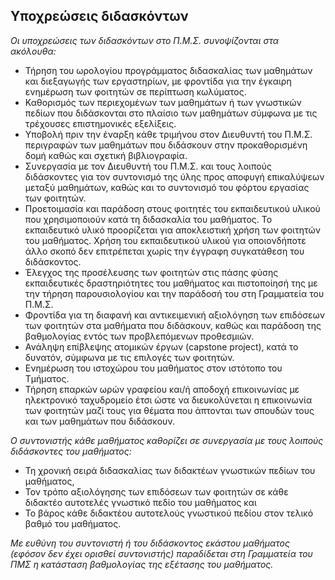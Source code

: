 ## **Υποχρεώσεις διδασκόντων**

*Οι υποχρεώσεις των διδασκόντων στο Π.Μ.Σ. συνοψίζονται στα ακόλουθα:*

-    Τήρηση του ωρολογίου προγράμματος διδασκαλίας των μαθημάτων και διεξαγωγής των εργαστηρίων, με φροντίδα για την έγκαιρη ενημέρωση των φοιτητών σε περίπτωση κωλύματος.
-    Καθορισμός των περιεχομένων των μαθημάτων ή των γνωστικών πεδίων που διδάσκονται στο πλαίσιο των μαθημάτων σύμφωνα με τις τρέχουσες επιστημονικές εξελίξεις.
-    Υποβολή πριν την έναρξη κάθε τριμήνου στον Διευθυντή του Π.Μ.Σ. περιγραφών των μαθημάτων που διδάσκουν στην προκαθορισμένη δομή καθώς και σχετική βιβλιογραφία.
-    Συνεργασία με τον Διευθυντή του Π.Μ.Σ. και τους λοιπούς διδάσκοντες για τον συντονισμό της ύλης προς αποφυγή επικαλύψεων μεταξύ μαθημάτων, καθώς και το συντονισμό του φόρτου εργασίας των φοιτητών.
-    Προετοιμασία και παράδοση στους φοιτητές του εκπαιδευτικού υλικού που χρησιμοποιούν κατά τη διδασκαλία του μαθήματος. Το εκπαιδευτικό υλικό προορίζεται για αποκλειστική χρήση των φοιτητών του μαθήματος. Χρήση του εκπαιδευτικού υλικού για οποιονδήποτε άλλο σκοπό δεν επιτρέπεται χωρίς την έγγραφη συγκατάθεση του διδάσκοντος.
-    Έλεγχος της προσέλευσης των φοιτητών στις πάσης φύσης εκπαιδευτικές δραστηριότητες του μαθήματος και πιστοποίησή της με την τήρηση παρουσιολογίου και την παράδοσή του στη Γραμματεία του Π.Μ.Σ.
-    Φροντίδα για τη διαφανή και αντικειμενική αξιολόγηση των επιδόσεων των φοιτητών στα μαθήματα που διδάσκουν, καθώς και παράδοση της βαθμολογίας εντός των προβλεπόμενων προθεσμιών.
-    Ανάληψη επίβλεψης ατομικών έργων (capstone project), κατά το δυνατόν, σύμφωνα με τις επιλογές των φοιτητών.
-    Ενημέρωση του ιστοχώρου του μαθήματος στον ιστότοπο του Τμήματος.
-    Τήρηση επαρκών ωρών γραφείου και/ή αποδοχή επικοινωνίας με ηλεκτρονικό ταχυδρομείο έτσι ώστε να διευκολύνεται η επικοινωνία των φοιτητών μαζί τους για θέματα που άπτονται των σπουδών τους και των μαθημάτων που διδάσκουν. 

*Ο συντονιστής κάθε μαθήματος καθορίζει σε συνεργασία με τους λοιπούς διδάσκοντες του μαθήματος:*

-    Τη χρονική σειρά διδασκαλίας των διδακτέων γνωστικών πεδίων του μαθήματος,
-    Τον τρόπο αξιολόγησης των επιδόσεων των φοιτητών σε κάθε διδακτέο αυτοτελές γνωστικό πεδίο του μαθήματος και
-    Το βάρος κάθε διδακτέου αυτοτελούς γνωστικού πεδίου στον τελικό βαθμό του μαθήματος. 

*Με ευθύνη του συντονιστή ή του διδάσκοντος εκάστου μαθήματος (εφόσον δεν έχει ορισθεί συντονιστής) παραδίδεται στη Γραμματεία του ΠΜΣ η κατάσταση βαθμολογίας της εξέτασης του μαθήματος.*
